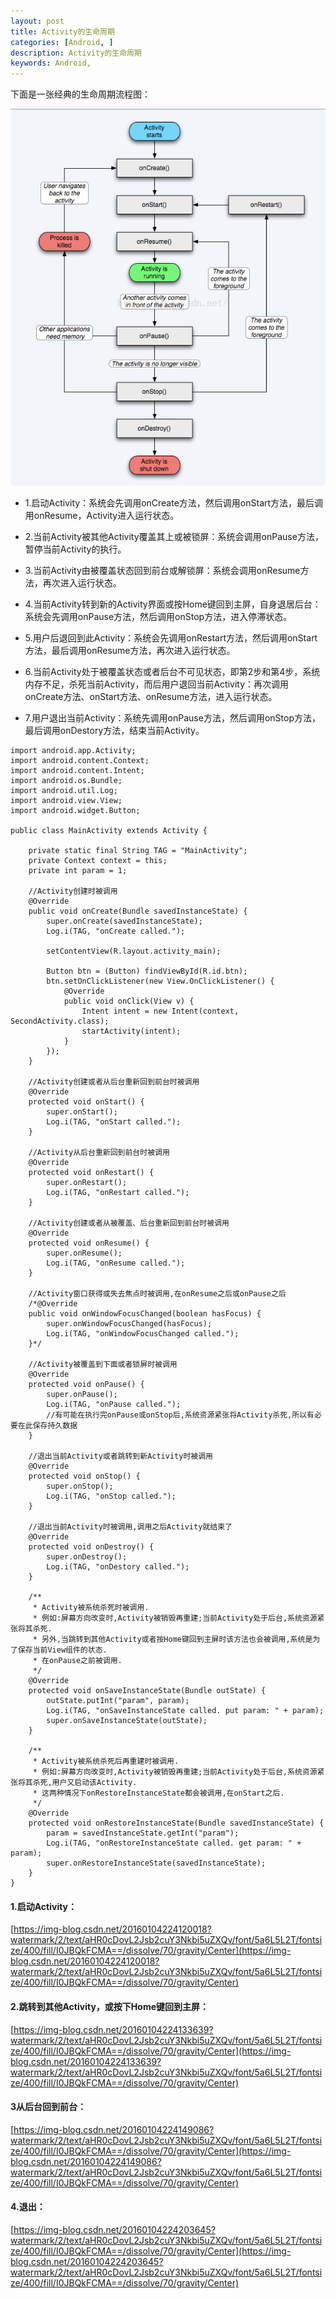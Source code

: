 ```yaml
---
layout: post
title: Activity的生命周期
categories: [Android, ]
description: Activity的生命周期
keywords: Android, 
---
```


下面是一张经典的生命周期流程图：

![](/images/posts/android生命周期.png)

- 1.启动Activity：系统会先调用onCreate方法，然后调用onStart方法，最后调用onResume，Activity进入运行状态。

- 2.当前Activity被其他Activity覆盖其上或被锁屏：系统会调用onPause方法，暂停当前Activity的执行。

- 3.当前Activity由被覆盖状态回到前台或解锁屏：系统会调用onResume方法，再次进入运行状态。

- 4.当前Activity转到新的Activity界面或按Home键回到主屏，自身退居后台：系统会先调用onPause方法，然后调用onStop方法，进入停滞状态。

- 5.用户后退回到此Activity：系统会先调用onRestart方法，然后调用onStart方法，最后调用onResume方法，再次进入运行状态。

- 6.当前Activity处于被覆盖状态或者后台不可见状态，即第2步和第4步，系统内存不足，杀死当前Activity，而后用户退回当前Activity：再次调用onCreate方法、onStart方法、onResume方法，进入运行状态。

- 7.用户退出当前Activity：系统先调用onPause方法，然后调用onStop方法，最后调用onDestory方法，结束当前Activity。

```
import android.app.Activity;
import android.content.Context;
import android.content.Intent;
import android.os.Bundle;
import android.util.Log;
import android.view.View;
import android.widget.Button;
 
public class MainActivity extends Activity {
 
    private static final String TAG = "MainActivity";
    private Context context = this;
    private int param = 1;
 
    //Activity创建时被调用
    @Override
    public void onCreate(Bundle savedInstanceState) {
        super.onCreate(savedInstanceState);
        Log.i(TAG, "onCreate called.");
 
        setContentView(R.layout.activity_main);
 
        Button btn = (Button) findViewById(R.id.btn);
        btn.setOnClickListener(new View.OnClickListener() {
            @Override
            public void onClick(View v) {
                Intent intent = new Intent(context, SecondActivity.class);
                startActivity(intent);
            }
        });
    }
 
    //Activity创建或者从后台重新回到前台时被调用
    @Override
    protected void onStart() {
        super.onStart();
        Log.i(TAG, "onStart called.");
    }
 
    //Activity从后台重新回到前台时被调用
    @Override
    protected void onRestart() {
        super.onRestart();
        Log.i(TAG, "onRestart called.");
    }
 
    //Activity创建或者从被覆盖、后台重新回到前台时被调用
    @Override
    protected void onResume() {
        super.onResume();
        Log.i(TAG, "onResume called.");
    }
 
    //Activity窗口获得或失去焦点时被调用,在onResume之后或onPause之后
    /*@Override
    public void onWindowFocusChanged(boolean hasFocus) {
    	super.onWindowFocusChanged(hasFocus);
    	Log.i(TAG, "onWindowFocusChanged called.");
    }*/
 
    //Activity被覆盖到下面或者锁屏时被调用
    @Override
    protected void onPause() {
        super.onPause();
        Log.i(TAG, "onPause called.");
        //有可能在执行完onPause或onStop后,系统资源紧张将Activity杀死,所以有必要在此保存持久数据
    }
 
    //退出当前Activity或者跳转到新Activity时被调用
    @Override
    protected void onStop() {
        super.onStop();
        Log.i(TAG, "onStop called.");
    }
 
    //退出当前Activity时被调用,调用之后Activity就结束了
    @Override
    protected void onDestroy() {
        super.onDestroy();
        Log.i(TAG, "onDestory called.");
    }
 
    /**
     * Activity被系统杀死时被调用.
     * 例如:屏幕方向改变时,Activity被销毁再重建;当前Activity处于后台,系统资源紧张将其杀死.
     * 另外,当跳转到其他Activity或者按Home键回到主屏时该方法也会被调用,系统是为了保存当前View组件的状态.
     * 在onPause之前被调用.
     */
    @Override
    protected void onSaveInstanceState(Bundle outState) {
        outState.putInt("param", param);
        Log.i(TAG, "onSaveInstanceState called. put param: " + param);
        super.onSaveInstanceState(outState);
    }
 
    /**
     * Activity被系统杀死后再重建时被调用.
     * 例如:屏幕方向改变时,Activity被销毁再重建;当前Activity处于后台,系统资源紧张将其杀死,用户又启动该Activity.
     * 这两种情况下onRestoreInstanceState都会被调用,在onStart之后.
     */
    @Override
    protected void onRestoreInstanceState(Bundle savedInstanceState) {
        param = savedInstanceState.getInt("param");
        Log.i(TAG, "onRestoreInstanceState called. get param: " + param);
        super.onRestoreInstanceState(savedInstanceState);
    }
}

```
#### 1.启动Activity：

[https://img-blog.csdn.net/20160104224120018?watermark/2/text/aHR0cDovL2Jsb2cuY3Nkbi5uZXQv/font/5a6L5L2T/fontsize/400/fill/I0JBQkFCMA==/dissolve/70/gravity/Center](https://img-blog.csdn.net/20160104224120018?watermark/2/text/aHR0cDovL2Jsb2cuY3Nkbi5uZXQv/font/5a6L5L2T/fontsize/400/fill/I0JBQkFCMA==/dissolve/70/gravity/Center)

#### 2.跳转到其他Activity，或按下Home键回到主屏：
[https://img-blog.csdn.net/20160104224133639?watermark/2/text/aHR0cDovL2Jsb2cuY3Nkbi5uZXQv/font/5a6L5L2T/fontsize/400/fill/I0JBQkFCMA==/dissolve/70/gravity/Center](https://img-blog.csdn.net/20160104224133639?watermark/2/text/aHR0cDovL2Jsb2cuY3Nkbi5uZXQv/font/5a6L5L2T/fontsize/400/fill/I0JBQkFCMA==/dissolve/70/gravity/Center)

#### 3从后台回到前台：

[https://img-blog.csdn.net/20160104224149086?watermark/2/text/aHR0cDovL2Jsb2cuY3Nkbi5uZXQv/font/5a6L5L2T/fontsize/400/fill/I0JBQkFCMA==/dissolve/70/gravity/Center](https://img-blog.csdn.net/20160104224149086?watermark/2/text/aHR0cDovL2Jsb2cuY3Nkbi5uZXQv/font/5a6L5L2T/fontsize/400/fill/I0JBQkFCMA==/dissolve/70/gravity/Center)

#### 4.退出：
[https://img-blog.csdn.net/20160104224203645?watermark/2/text/aHR0cDovL2Jsb2cuY3Nkbi5uZXQv/font/5a6L5L2T/fontsize/400/fill/I0JBQkFCMA==/dissolve/70/gravity/Center](https://img-blog.csdn.net/20160104224203645?watermark/2/text/aHR0cDovL2Jsb2cuY3Nkbi5uZXQv/font/5a6L5L2T/fontsize/400/fill/I0JBQkFCMA==/dissolve/70/gravity/Center)